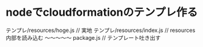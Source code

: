 # nodeでcloudformationのテンプレ作る

テンプレ/resources/hoge.js // 実地
テンプレ/resources/index.js // resources内部を読み込む
〜〜〜〜〜
package.js // テンプレート吐き出す
